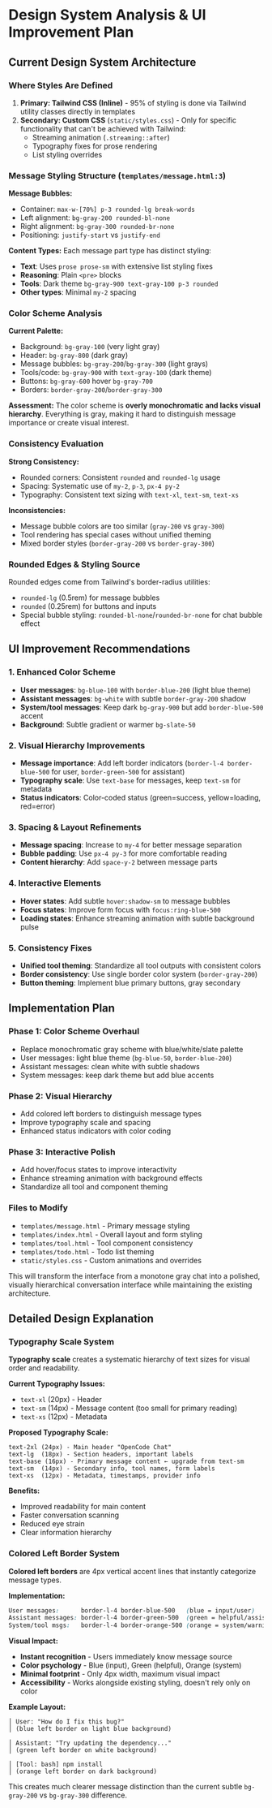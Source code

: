 # Design System Analysis & UI Improvement Plan

## Current Design System Architecture

### Where Styles Are Defined

1. **Primary: Tailwind CSS (Inline)** - 95% of styling is done via Tailwind utility classes directly in templates
2. **Secondary: Custom CSS** (`static/styles.css`) - Only for specific functionality that can't be achieved with Tailwind:
   - Streaming animation (`.streaming::after`)
   - Typography fixes for prose rendering
   - List styling overrides

### Message Styling Structure (`templates/message.html:3`)

**Message Bubbles:**
- Container: `max-w-[70%] p-3 rounded-lg break-words`
- Left alignment: `bg-gray-200 rounded-bl-none` 
- Right alignment: `bg-gray-300 rounded-br-none`
- Positioning: `justify-start` vs `justify-end`

**Content Types:** Each message part type has distinct styling:
- **Text**: Uses `prose prose-sm` with extensive list styling fixes
- **Reasoning**: Plain `<pre>` blocks
- **Tools**: Dark theme `bg-gray-900 text-gray-100 p-3 rounded`
- **Other types**: Minimal `my-2` spacing

### Color Scheme Analysis

**Current Palette:**
- Background: `bg-gray-100` (very light gray)
- Header: `bg-gray-800` (dark gray)
- Message bubbles: `bg-gray-200`/`bg-gray-300` (light grays)
- Tools/code: `bg-gray-900` with `text-gray-100` (dark theme)
- Buttons: `bg-gray-600` hover `bg-gray-700`
- Borders: `border-gray-200`/`border-gray-300`

**Assessment:** The color scheme is **overly monochromatic and lacks visual hierarchy**. Everything is gray, making it hard to distinguish message importance or create visual interest.

### Consistency Evaluation

**Strong Consistency:**
- Rounded corners: Consistent `rounded` and `rounded-lg` usage
- Spacing: Systematic use of `my-2`, `p-3`, `px-4 py-2`
- Typography: Consistent text sizing with `text-xl`, `text-sm`, `text-xs`

**Inconsistencies:**
- Message bubble colors are too similar (`gray-200` vs `gray-300`)
- Tool rendering has special cases without unified theming
- Mixed border styles (`border-gray-200` vs `border-gray-300`)

### Rounded Edges & Styling Source

Rounded edges come from Tailwind's border-radius utilities:
- `rounded-lg` (0.5rem) for message bubbles
- `rounded` (0.25rem) for buttons and inputs  
- Special bubble styling: `rounded-bl-none`/`rounded-br-none` for chat bubble effect

## UI Improvement Recommendations

### 1. Enhanced Color Scheme
- **User messages**: `bg-blue-100` with `border-blue-200` (light blue theme)
- **Assistant messages**: `bg-white` with subtle `border-gray-200` shadow
- **System/tool messages**: Keep dark `bg-gray-900` but add `border-blue-500` accent
- **Background**: Subtle gradient or warmer `bg-slate-50`

### 2. Visual Hierarchy Improvements
- **Message importance**: Add left border indicators (`border-l-4 border-blue-500` for user, `border-green-500` for assistant)
- **Typography scale**: Use `text-base` for messages, keep `text-sm` for metadata
- **Status indicators**: Color-coded status (green=success, yellow=loading, red=error)

### 3. Spacing & Layout Refinements
- **Message spacing**: Increase to `my-4` for better message separation
- **Bubble padding**: Use `px-4 py-3` for more comfortable reading
- **Content hierarchy**: Add `space-y-2` between message parts

### 4. Interactive Elements
- **Hover states**: Add subtle `hover:shadow-sm` to message bubbles
- **Focus states**: Improve form focus with `focus:ring-blue-500`
- **Loading states**: Enhance streaming animation with subtle background pulse

### 5. Consistency Fixes
- **Unified tool theming**: Standardize all tool outputs with consistent colors
- **Border consistency**: Use single border color system (`border-gray-200`)
- **Button theming**: Implement blue primary buttons, gray secondary

## Implementation Plan

### Phase 1: Color Scheme Overhaul
- Replace monochromatic gray scheme with blue/white/slate palette
- User messages: light blue theme (`bg-blue-50`, `border-blue-200`)
- Assistant messages: clean white with subtle shadows
- System messages: keep dark theme but add blue accents

### Phase 2: Visual Hierarchy
- Add colored left borders to distinguish message types
- Improve typography scale and spacing
- Enhanced status indicators with color coding

### Phase 3: Interactive Polish
- Add hover/focus states to improve interactivity
- Enhance streaming animation with background effects
- Standardize all tool and component theming

### Files to Modify
- `templates/message.html` - Primary message styling
- `templates/index.html` - Overall layout and form styling
- `templates/tool.html` - Tool component consistency
- `templates/todo.html` - Todo list theming
- `static/styles.css` - Custom animations and overrides

This will transform the interface from a monotone gray chat into a polished, visually hierarchical conversation interface while maintaining the existing architecture.

## Detailed Design Explanation

### Typography Scale System

**Typography scale** creates a systematic hierarchy of text sizes for visual order and readability.

**Current Typography Issues:**
- `text-xl` (20px) - Header
- `text-sm` (14px) - Message content (too small for primary reading)
- `text-xs` (12px) - Metadata

**Proposed Typography Scale:**
```
text-2xl (24px) - Main header "OpenCode Chat"
text-lg  (18px) - Section headers, important labels  
text-base (16px) - Primary message content ← upgrade from text-sm
text-sm  (14px) - Secondary info, tool names, form labels
text-xs  (12px) - Metadata, timestamps, provider info
```

**Benefits:**
- Improved readability for main content
- Faster conversation scanning
- Reduced eye strain
- Clear information hierarchy

### Colored Left Border System

**Colored left borders** are 4px vertical accent lines that instantly categorize message types.

**Implementation:**
```css
User messages:      border-l-4 border-blue-500   (blue = input/user)
Assistant messages: border-l-4 border-green-500  (green = helpful/assistant) 
System/tool msgs:   border-l-4 border-orange-500 (orange = system/warning)
```

**Visual Impact:**
- **Instant recognition** - Users immediately know message source
- **Color psychology** - Blue (input), Green (helpful), Orange (system)
- **Minimal footprint** - Only 4px width, maximum visual impact
- **Accessibility** - Works alongside existing styling, doesn't rely only on color

**Example Layout:**
```
│ User: "How do I fix this bug?"
│ (blue left border on light blue background)

│ Assistant: "Try updating the dependency..."  
│ (green left border on white background)

│ [Tool: bash] npm install
│ (orange left border on dark background)
```

This creates much clearer message distinction than the current subtle `bg-gray-200` vs `bg-gray-300` difference.